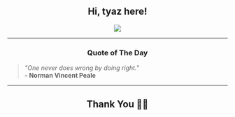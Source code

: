 <h2 align="center"> Hi, tyaz here!</h2>

<p align="center">
<a href="https://github.com/tyazx" alt="github streak"><img src="https://dvst-streak.herokuapp.com/?user=tyazx&theme=tokyonight&fire=DD472C"></a>
</p>

<hr>
<h3 align="center">Quote of The Day</h3>
<p align="center">
<blockquote>
<i>"One never does wrong by doing right."</i>
<br>
<b>- Norman Vincent Peale</b>
</blockquote>
</p>


<hr>
<h2 align="center">Thank You 🙏🏼</h2>
